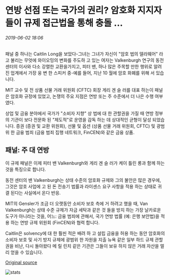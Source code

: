 # 연방 선점 또는 국가의 권리? 암호화 지지자 들이 규제 접근법을 통해 충돌 ...

###### 2019-06-02 18:06

패널 중 하나는 Caitlin Long을 보았다-그녀는 그녀가 자신이 "암호 법의 델라웨어" 라고 불리는 무엇에 와이오밍의 변화를 주도하 고 있는 여자는 Valkenburgh 연구의 동전 센터의 이사와 다소 강렬한 교환을가지고, 피터 밴, 하나 많은 주목할 만한 행위로 알려진 업계에서 가장 웅 변 한 스피커 중-예를 들어, 지난 10 월에 암호 화폐를 위해 서 있습니다.

MIT 교수 및 전 상품 선물 거래 위원회 (CFTC) 회장 게리 겐 슬 러를 대표 하는이 패널은 암호화 규정에 있었고, 논쟁의 주요 지점은 연방 또는 주 수준에서 더 나은 수행 여부 였다.

상업 및 금융 분야에서 국가가 "소비자 지향" 상 법에 대 한 관할권을 가질 때 연방 정부의 기관이 보다 전문화 된 "제도적"로 운영을 감독 하는 데 상대적인 균형이 달성 되었습니다. 증권 (증권 및 교환 위원회), 선물 및 옵션 (상품 선물 거래 위원회, CFTC) 및 광범위 한 금융 범죄 (금융 범죄 집행 네트워크, FinCEN)와 같은 금융 상품.

## 패널: 주 대 연방

이 규제 패널은 이제 피터 밴 Valkenburgh와 게리 겐 슬 러가 케이 틀린 롱과 함께 하는 것을 특징으로 합니다.

동전 센터의 밴 Valkenburgh는 상태 수준의 암호화 규제와 그의 불안은 많은 경우에, 그것은 암호 사업에 고 된 돈 전송기 법률과 라이센스 요구 사항을 적용 하는 상태로 귀결 된다는 사실에서 온다 반응.

MIT의 Gensler가 조금 더 오랫동안 소비자 보호 측에 거 하려고 했을 때, Van Valkenburgh는 상태 수준 규제가 자금 세탁과 같은 것 들을 방지 하는 가장 날카로운 도구가 아니라는 것을, 어느: 금융 범죄에 관해서, 국가 연방 법률 (예: 은행 보안법)을 적용 하는 연방 규제 위원회 (FinCEN)와 협력 합니다.

Caitlin은 solvency에 대 한 훨씬 적은 배려 하 고 설립 금융을 허용 하는 동안 암호화의 소비자 보호 및 사기 방지 규제에 광범위 한 자원을 지출 뉴욕 같은 일부 하드 규제 관할권을 비난, 다시 돌아왔다 메 릴 린치 같은 기관은 그들이 보유 하지 않은 거래 자산을 멀리 얻을 수 있습니다.

[Original source](https://cointelegraph.com/news/federal-preemption-or-states-rights-crypto-advocates-clash-over-regulatory-approaches)

![stats](https://c.statcounter.com/11760860/0/a89fa40b/1/ "stats")